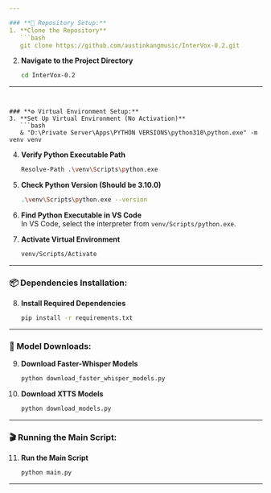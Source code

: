 ```yaml
---

### **🚀 Repository Setup:**
1. **Clone the Repository**  
   ```bash
   git clone https://github.com/austinkangmusic/InterVox-0.2.git
   ```

2. **Navigate to the Project Directory**  
   ```bash
   cd InterVox-0.2
   ```

---
```


### **⚙️ Virtual Environment Setup:**
3. **Set Up Virtual Environment (No Activation)**  
   ```bash
   & "D:\Private Server\Apps\PYTHON VERSIONS\python310\python.exe" -m venv venv
   ```

4. **Verify Python Executable Path**  
   ```bash
   Resolve-Path .\venv\Scripts\python.exe
   ```

5. **Check Python Version (Should be 3.10.0)**  
   ```bash
   .\venv\Scripts\python.exe --version
   ```

6. **Find Python Executable in VS Code**  
   In VS Code, select the interpreter from `venv/Scripts/python.exe`.

7. **Activate Virtual Environment**  
   ```bash
   venv/Scripts/Activate
   ```

---

### **📦 Dependencies Installation:**
8. **Install Required Dependencies**  
   ```bash
   pip install -r requirements.txt
   ```

---

### **🔽 Model Downloads:**
9. **Download Faster-Whisper Models**  
   ```bash
   python download_faster_whisper_models.py
   ```

10. **Download XTTS Models**  
    ```bash
    python download_models.py
    ```

---

### **🎬 Running the Main Script:**
11. **Run the Main Script**  
    ```bash
    python main.py
    ```

---
